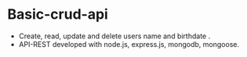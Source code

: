 # Basic-crud-api

* Create, read, update and delete users name and birthdate .
* API-REST developed with node.js, express.js, mongodb, mongoose.
